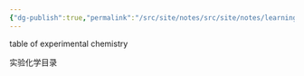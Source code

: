 ```yaml
---
{"dg-publish":true,"permalink":"/src/site/notes/src/site/notes/learning/experimental-chemistry/index/","dgPassFrontmatter":true}
---
```





table of experimental chemistry

实验化学目录
